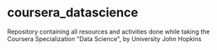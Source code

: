 # coursera_datascience

Repository containing all resources and activities done while taking the Coursera Specialization "Data Science", by University John Hopkins
